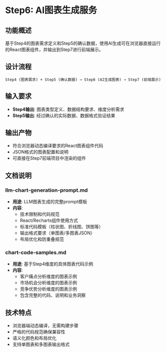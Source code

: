 # Step6: AI图表生成服务

## 功能概述
基于Step4的图表需求定义和Step5的确认数据，使用AI生成可在浏览器直接运行的React图表组件，并输出到Step7进行前端展示。

## 设计流程
```
Step4 (图表需求) + Step5 (确认数据) → Step6 (AI生成图表) → Step7 (前端展示)
```

## 输入要求
- **Step4输出**: 图表类型定义、数据结构要求、维度分析需求
- **Step5输出**: 经过确认的实际数据、数据格式验证结果

## 输出产物
- 符合浏览器动态编译要求的React图表组件代码
- JSON格式的图表配置和说明
- 可直接在Step7前端项目中渲染的组件

## 文档说明

### llm-chart-generation-prompt.md
- **用途**: LLM图表生成的完整prompt模板
- **内容**: 
  - 技术限制和代码规范
  - React/Recharts组件使用方式
  - 标准代码模板（柱状图、折线图、饼图等）
  - 输出格式要求（单图表/多图表JSON）
  - 布局优化和防重叠规范

### chart-code-samples.md  
- **用途**: 基于Step4维度的具体图表代码示例
- **内容**:
  - 客户痛点分析维度的图表示例
  - 市场机会分析维度的图表示例  
  - 竞争优势分析维度的图表示例
  - 包含完整的代码、说明和业务洞察

## 技术特点
- 浏览器端动态编译，无需构建步骤
- 严格的代码规范确保兼容性
- 语义化颜色和布局优化
- 支持单图表和多图表输出格式 